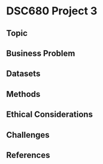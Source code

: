 # DSC680 Project 3

## Topic

## Business Problem

## Datasets

## Methods

## Ethical Considerations

## Challenges
 
## References

